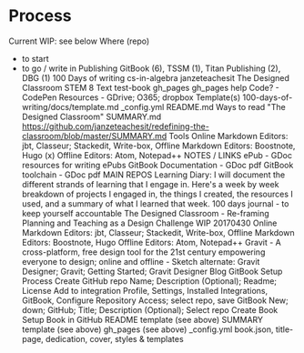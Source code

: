 # Process
Current WIP: see below
Where (repo)
- to start
- to go / write in
Publishing
GitBook (6), TSSM (1), Titan Publishing (2), DBG (1)
100 Days of writing
 cs-in-algebra 
janzeteachesit 
The Designed Classroom
STEM 8 Text
test-book 
gh_pages
gh_pages help
Code? - CodePen
Resources - GDrive; O365; dropbox
Template(s)
100-days-of-writing/docs/template.md
_config.yml
README.md
Ways to read "The Designed Classroom"
SUMMARY.md
https://github.com/janzeteachesit/redefining-the-classroom/blob/master/SUMMARY.md
Tools
Online Markdown Editors: jbt, Classeur; Stackedit, Write-box, 
Offline Markdown Editors: Boostnote, Hugo (x)
Offline Editors: Atom, Notepad++
NOTES / LINKS
ePub - GDoc resources for writing ePubs
GitBook Documentation - GDoc pdf
GitBook toolchain - GDoc pdf
MAIN REPOS
Learning Diary: I will document the different strands of learning that I engage in. Here's a week by week breakdown of projects I engaged in, the things I created, the resources I used, and a summary of what I learned that week.
100 days journal - to keep yourself accountable
The Designed Classroom - Re-framing Planning and Teaching as a Design Challenge 
WIP
20170430
Online Markdown Editors: jbt, Classeur; Stackedit, Write-box, 
Offline Markdown Editors: Boostnote, Hugo
Offline Editors: Atom, Notepad++
Gravit - A cross-platform, free design tool for the 21st century empowering everyone to design; online and offline - Sketch alternate: Gravit Designer; Gravit; Getting Started; Gravit Designer Blog 
GitBook Setup Process
Create GitHub repo
Name; Description (Optional); Readme; License 
Add to integration
Profile, Settings, Installed Integrations, GitBook, Configure
Repository Access; select repo, save
GitBook
New; down; GitHub; Title; Description (Optional); Select repo
Create Book
Setup Book in GitHub
README template (see above)
SUMMARY template (see above)
gh_pages (see above)
_config.yml
book.json, title-page, dedication, cover, styles & templates

